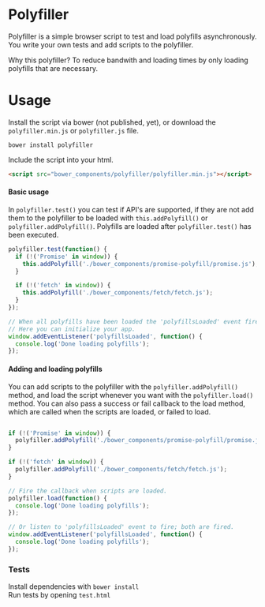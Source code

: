 # Polyfiller
Polyfiller is a simple browser script to test and load polyfills asynchronously. You write your own tests and add scripts to the polyfiller. 

Why this polyfiller? To reduce bandwith and loading times by only loading polyfills that are necessary. 

# Usage
Install the script via bower (not published, yet), or download the `polyfiller.min.js` or `polyfiller.js` file.

```
bower install polyfiller
```

Include the script into your html.

```html
<script src="bower_components/polyfiller/polyfiller.min.js"></script>
```

#### Basic usage

In `polyfiller.test()` you can test if API's are supported, if they are not
add them to the polyfiller to be loaded with `this.addPolyfill()` or `polyfiller.addPolyfill()`. Polyfills are loaded after `polyfiller.test()` has been executed.

```js
polyfiller.test(function() {
  if (!('Promise' in window)) {
    this.addPolyfill('./bower_components/promise-polyfill/promise.js');
  }

  if (!('fetch' in window)) {
    this.addPolyfill('./bower_components/fetch/fetch.js');
  }
});

// When all polyfills have been loaded the 'polyfillsLoaded' event fires.
// Here you can initialize your app. 
window.addEventListener('polyfillsLoaded', function() {
  console.log('Done loading polyfills');
});
```

#### Adding and loading polyfills

You can add scripts to the polyfiller with the `polyfiller.addPolyfill()` method, and load the script whenever you want with the `polyfiller.load()` method. You can also pass a success or fail callback to the load method, which are called when the scripts are loaded, or failed to load.

```js

if (!('Promise' in window)) {
  polyfiller.addPolyfill('./bower_components/promise-polyfill/promise.js');
}

if (!('fetch' in window)) {
  polyfiller.addPolyfill('./bower_components/fetch/fetch.js');
}

// Fire the callback when scripts are loaded.
polyfiller.load(function() {
  console.log('Done loading polyfills');
}); 

// Or listen to 'polyfillsLoaded' event to fire; both are fired.
window.addEventListener('polyfillsLoaded', function() {
  console.log('Done loading polyfills');
});
```

### Tests
Install dependencies with `bower install`  
Run tests by opening  `test.html`
